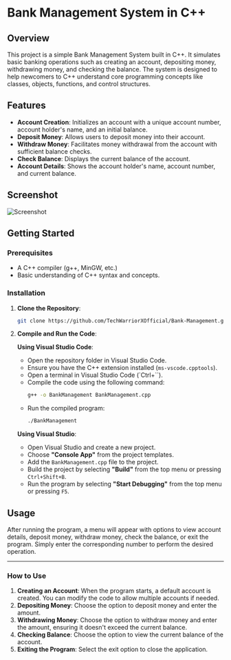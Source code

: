 # **Bank Management System in C++**

## **Overview**

This project is a simple Bank Management System built in C++. It simulates basic banking operations such as creating an account, depositing money, withdrawing money, and checking the balance. The system is designed to help newcomers to C++ understand core programming concepts like classes, objects, functions, and control structures.

## **Features**

- **Account Creation**: Initializes an account with a unique account number, account holder's name, and an initial balance.
- **Deposit Money**: Allows users to deposit money into their account.
- **Withdraw Money**: Facilitates money withdrawal from the account with sufficient balance checks.
- **Check Balance**: Displays the current balance of the account.
- **Account Details**: Shows the account holder's name, account number, and current balance.

## Screenshot

![Screenshot](https://github.com/user-attachments/assets/f28daa3c-e38e-49ac-91bb-7a554e44c078)

## **Getting Started**

### **Prerequisites**

- A C++ compiler (g++, MinGW, etc.)
- Basic understanding of C++ syntax and concepts.

### **Installation**

1. **Clone the Repository**:
   ```bash
   git clone https://github.com/TechWarriorXOfficial/Bank-Management.git
   ```
2. **Compile and Run the Code**:

   **Using Visual Studio Code**:

   - Open the repository folder in Visual Studio Code.
   - Ensure you have the C++ extension installed (`ms-vscode.cpptools`).
   - Open a terminal in Visual Studio Code (`Ctrl+``).
   - Compile the code using the following command:
     ```bash
     g++ -o BankManagement BankManagement.cpp
     ```
   - Run the compiled program:
     ```bash
     ./BankManagement
     ```

   **Using Visual Studio**:

   - Open Visual Studio and create a new project.
   - Choose **"Console App"** from the project templates.
   - Add the `BankManagement.cpp` file to the project.
   - Build the project by selecting **"Build"** from the top menu or pressing `Ctrl+Shift+B`.
   - Run the program by selecting **"Start Debugging"** from the top menu or pressing `F5`.

## **Usage**

After running the program, a menu will appear with options to view account details, deposit money, withdraw money, check the balance, or exit the program. Simply enter the corresponding number to perform the desired operation.

---

### **How to Use**

1. **Creating an Account**: When the program starts, a default account is created. You can modify the code to allow multiple accounts if needed.
2. **Depositing Money**: Choose the option to deposit money and enter the amount.
3. **Withdrawing Money**: Choose the option to withdraw money and enter the amount, ensuring it doesn't exceed the current balance.
4. **Checking Balance**: Choose the option to view the current balance of the account.
5. **Exiting the Program**: Select the exit option to close the application.
